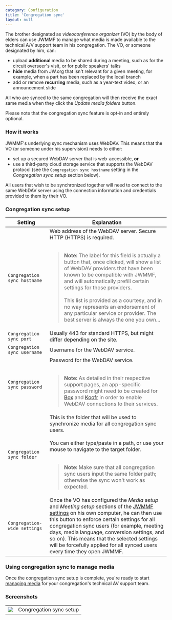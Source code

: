 ```yaml
---
category: Configuration
title: 'Congregation sync'
layout: null
---
```


The brother designated as _videoconference organizer_ (VO) by the body of elders can use JWMMF to manage what media is made available to the technical A/V support team in his congregation.
The VO, or someone designated by him, can:

- upload <strong>additional</strong> media to be shared during a meeting, such as for the circuit overseer's visit, or for public speakers' talks
- <strong>hide</strong> media from JW.org that isn't relevant for a given meeting, for example, when a part has been replaced by the local branch
- add or remove <strong>recurring</strong> media, such as a year-text video, or an announcement slide

All who are synced to the same congregation will then receive the exact same media when they click the <em>Update media folders</em> button.

Please note that the congregation sync feature is opt-in and entirely optional.

### How it works

JWMMF's underlying sync mechanism uses WebDAV. This means that the VO (or someone under his supervision) needs to either:

- set up a secured WebDAV server that is web-accessible, <strong>or</strong>
- use a third-party cloud storage service that supports the WebDAV protocol (see the <code>Congregation sync hostname</code> setting in the <em>Congregation sync setup</em> section below).

All users that wish to be synchronized together will need to connect to the same WebDAV server using the connection information and credentials provided to them by their VO.

### Congregation sync setup

<table>
  <thead>
    <tr>
      <th>Setting</th>
      <th>Explanation</th>
    </tr>
  </thead>
  <tbody>
    <tr>
      <td><code>Congregation sync hostname</code></td>
      <td>Web address of the WebDAV server. Secure HTTP (HTTPS) is required. <br><br><blockquote><strong>Note:</strong> The label for this field is actually a button that, once clicked, will show a list of WebDAV providers that have been known to be compatible with JWMMF, and will automatically prefill certain settings for those providers. <br><br>This list is provided as a courtesy, and in no way represents an endorsement of any particular service or provider. The best server is always the one you own...</blockquote></td>
    </tr>
    <tr>
      <td><code>Congregation sync port</code></td>
      <td>Usually 443 for standard HTTPS, but might differ depending on the site. </td>
    </tr>
    <tr>
      <td><code>Congregation sync username</code> </td>
      <td>Username for the WebDAV service. </td>
    </tr>
    <tr>
      <td><code>Congregation sync password</code></td>
      <td>Password for the WebDAV service. <br><br><blockquote><strong>Note:</strong> As detailed in their respective support pages, an app-specific password might need to be created for <a href="https://support.box.com/hc/en-us/articles/360043696414-WebDAV-with-Box" target="_blank">Box</a> and <a href="https://koofr.eu/help/koofr_with_webdav/how-do-i-connect-a-service-to-koofr-through-webdav/" target="_blank">Koofr</a> in order to enable WebDAV connections to their services.</blockquote></td>
    </tr>
    <tr>
      <td><code>Congregation sync folder</code></td>
      <td>This is the folder that will be used to synchronize media for all congregation sync users. <br><br>You can either type/paste in a path, or use your mouse to navigate to the target folder. <br><br><blockquote><strong>Note:</strong> Make sure that all congregation sync users input the same folder path; otherwise the sync won't work as expected.</blockquote></td>
    </tr>
    <tr>
      <td><code>Congregation-wide settings</code></td>
      <td>Once the VO has configured the <em>Media setup</em> and <em>Meeting setup</em> sections of the <a href="#/configuration">JWMMF settings</a> on his own computer, he can then use this button to enforce certain settings for all congregation sync users (for example, meeting days, media language, conversion settings, and so on). This means that the selected settings will be forcefully applied for all synced users every time they open JWMMF.</td>
    </tr>
  </tbody>
</table>


### Using congregation sync to manage media

Once the congregation sync setup is complete, you're ready to start <a href="#/manage-media">managing media</a> for your congregation's technical AV support team.


### Screenshots

<table class="showcase">
<tr>
<td><a href="https://github.com/sircharlo/jw-meeting-media-fetcher/blob/master/docs/screenshots/settings-2.png?raw=true" target="_blank"><img src="https://github.com/sircharlo/jw-meeting-media-fetcher/blob/master/docs/screenshots/settings-2.png?raw=true"></a></td>
<td>Congregation sync setup</td>
</tr>
</table>
